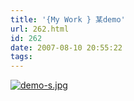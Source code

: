 ```yaml
---
title: '{My Work } 某demo'
url: 262.html
id: 262
date: 2007-08-10 20:55:22
tags:
---
```


[![demo-s.jpg](http://cai13.info/blog_pic/2007/08/demo-s.jpg "demo-s.jpg")](http://cai13.info/blog_pic/2007/08/demo.jpg)